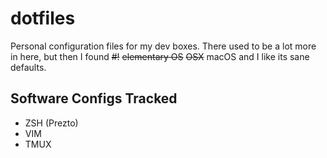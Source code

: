 dotfiles
========

Personal configuration files for my dev boxes. There used to be a lot more in here, but then I found ~~#!~~ ~~elementary OS~~ ~~OSX~~ macOS and I like its sane defaults.

Software Configs Tracked
------------------------

* ZSH (Prezto)
* VIM
* TMUX
